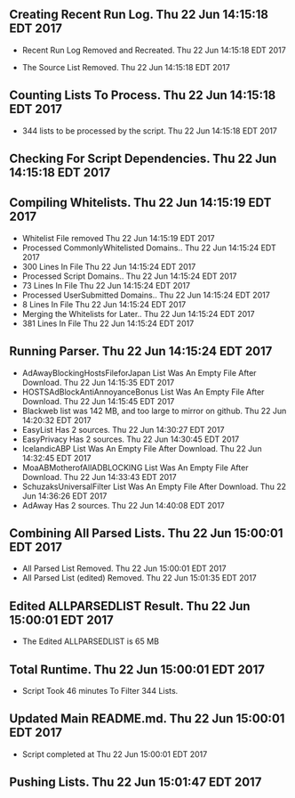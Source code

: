 ## Creating Recent Run Log. Thu 22 Jun 14:15:18 EDT 2017
* Recent Run Log Removed and Recreated. Thu 22 Jun 14:15:18 EDT 2017

* The Source List Removed. Thu 22 Jun 14:15:18 EDT 2017
## Counting Lists To Process. Thu 22 Jun 14:15:18 EDT 2017
* 	344 lists to be processed by the script. Thu 22 Jun 14:15:18 EDT 2017

## Checking For Script Dependencies. Thu 22 Jun 14:15:18 EDT 2017

## Compiling Whitelists. Thu 22 Jun 14:15:19 EDT 2017
* Whitelist File removed Thu 22 Jun 14:15:19 EDT 2017
* Processed CommonlyWhitelisted Domains.. Thu 22 Jun 14:15:24 EDT 2017
* 	300 Lines In File Thu 22 Jun 14:15:24 EDT 2017
* Processed Script Domains.. Thu 22 Jun 14:15:24 EDT 2017
* 	73 Lines In File Thu 22 Jun 14:15:24 EDT 2017
* Processed UserSubmitted Domains.. Thu 22 Jun 14:15:24 EDT 2017
* 	8 Lines In File Thu 22 Jun 14:15:24 EDT 2017
* Merging the Whitelists for Later.. Thu 22 Jun 14:15:24 EDT 2017
* 	381 Lines In File Thu 22 Jun 14:15:24 EDT 2017

## Running Parser. Thu 22 Jun 14:15:24 EDT 2017
* AdAwayBlockingHostsFileforJapan List Was An Empty File After Download. Thu 22 Jun 14:15:35 EDT 2017
* HOSTSAdBlockAntiAnnoyanceBonus List Was An Empty File After Download. Thu 22 Jun 14:15:45 EDT 2017
* Blackweb list was 142 MB, and too large to mirror on github. Thu 22 Jun 14:20:32 EDT 2017
* EasyList Has 2 sources. Thu 22 Jun 14:30:27 EDT 2017
* EasyPrivacy Has 2 sources. Thu 22 Jun 14:30:45 EDT 2017
* IcelandicABP List Was An Empty File After Download. Thu 22 Jun 14:32:45 EDT 2017
* MoaABMotherofAllADBLOCKING List Was An Empty File After Download. Thu 22 Jun 14:33:43 EDT 2017
* SchuzaksUniversalFilter List Was An Empty File After Download. Thu 22 Jun 14:36:26 EDT 2017
* AdAway Has 2 sources. Thu 22 Jun 14:40:08 EDT 2017

## Combining All Parsed Lists. Thu 22 Jun 15:00:01 EDT 2017
* All Parsed List Removed. Thu 22 Jun 15:00:01 EDT 2017
* All Parsed List (edited) Removed. Thu 22 Jun 15:01:35 EDT 2017

## Edited ALLPARSEDLIST Result. Thu 22 Jun 15:00:01 EDT 2017
* The Edited ALLPARSEDLIST is 65 MB

## Total Runtime. Thu 22 Jun 15:00:01 EDT 2017
* Script Took 46 minutes To Filter 	344 Lists.

## Updated Main README.md. Thu 22 Jun 15:00:01 EDT 2017

* Script completed at Thu 22 Jun 15:00:01 EDT 2017
## Pushing Lists. Thu 22 Jun 15:01:47 EDT 2017
